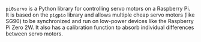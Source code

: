 `pi0servo` is a Python library for controlling servo motors on a Raspberry Pi. It is based on the `pigpio` library and allows multiple cheap servo motors (like SG90) to be synchronized and run on low-power devices like the Raspberry Pi Zero 2W. It also has a calibration function to absorb individual differences between servo motors.